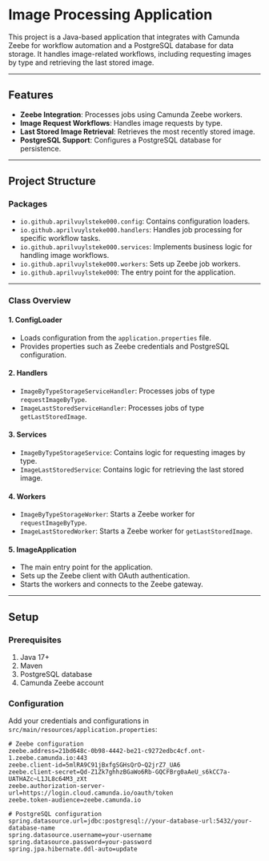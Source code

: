 # Image Processing Application

This project is a Java-based application that integrates with Camunda Zeebe for workflow automation and a PostgreSQL database for data storage. It handles image-related workflows, including requesting images by type and retrieving the last stored image.

---

## **Features**
- **Zeebe Integration**: Processes jobs using Camunda Zeebe workers.
- **Image Request Workflows**: Handles image requests by type.
- **Last Stored Image Retrieval**: Retrieves the most recently stored image.
- **PostgreSQL Support**: Configures a PostgreSQL database for persistence.

---

## **Project Structure**

### **Packages**
- `io.github.aprilvuylsteke000.config`: Contains configuration loaders.
- `io.github.aprilvuylsteke000.handlers`: Handles job processing for specific workflow tasks.
- `io.github.aprilvuylsteke000.services`: Implements business logic for handling image workflows.
- `io.github.aprilvuylsteke000.workers`: Sets up Zeebe job workers.
- `io.github.aprilvuylsteke000`: The entry point for the application.

---

### **Class Overview**

#### **1. ConfigLoader**
- Loads configuration from the `application.properties` file.
- Provides properties such as Zeebe credentials and PostgreSQL configuration.

#### **2. Handlers**
- `ImageByTypeStorageServiceHandler`: Processes jobs of type `requestImageByType`.
- `ImageLastStoredServiceHandler`: Processes jobs of type `getLastStoredImage`.

#### **3. Services**
- `ImageByTypeStorageService`: Contains logic for requesting images by type.
- `ImageLastStoredService`: Contains logic for retrieving the last stored image.

#### **4. Workers**
- `ImageByTypeStorageWorker`: Starts a Zeebe worker for `requestImageByType`.
- `ImageLastStoredWorker`: Starts a Zeebe worker for `getLastStoredImage`.

#### **5. ImageApplication**
- The main entry point for the application.
- Sets up the Zeebe client with OAuth authentication.
- Starts the workers and connects to the Zeebe gateway.

---

## **Setup**

### **Prerequisites**
1. Java 17+
2. Maven
3. PostgreSQL database
4. Camunda Zeebe account

### **Configuration**
Add your credentials and configurations in `src/main/resources/application.properties`:
```properties
# Zeebe configuration
zeebe.address=21bd648c-0b98-4442-be21-c9272edbc4cf.ont-1.zeebe.camunda.io:443
zeebe.client-id=5mlRA9C91jBxfgSGHsQrO~Q2jrZ7_UA6
zeebe.client-secret=Qd-Z1Zk7ghhzBGaWo6Rb-GQCFBrg0aAeU_s6kCC7a-UATHAZc~L1JL8c64M3_zXt
zeebe.authorization-server-url=https://login.cloud.camunda.io/oauth/token
zeebe.token-audience=zeebe.camunda.io

# PostgreSQL configuration
spring.datasource.url=jdbc:postgresql://your-database-url:5432/your-database-name
spring.datasource.username=your-username
spring.datasource.password=your-password
spring.jpa.hibernate.ddl-auto=update
